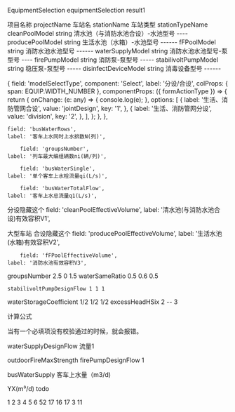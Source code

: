 EquipmentSelection
equipmentSelection
result1

项目名称 projectName  车站名 stationName  车站类型  stationTypeName   
cleanPoolModel	string	清水池（与消防水池合设）-水池型号 ----
producePoolModel	string	生活水池（水箱）-水池型号 ------
fFPoolModel	string	消防水池水池型号  ------
waterSupplyModel	string	消防水池水池型号-泵型号 ----
firePumpModel	string	消防泵-泵型号 -----
stabilivoltPumpModel	string	稳压泵-泵型号 -----
disinfectDeviceModel	string	消毒设备型号 ------


  {
    field: 'modelSelectType',
    component: 'Select',
    label: '分设/合设',
    colProps: { span: EQUIP.WIDTH_NUMBER },
    componentProps: ({ formActionType }) => {
      return {
        onChange: (e: any) => {
          console.log(e);
        },
        options: [
          {
            label: '生活、消防管网合设',
            value: 'jointDesign',
            key: '1',
          },
          {
            label: '生活、消防管网分设',
            value: 'division',
            key: '2',
          },
        ],
      };
    },
  },


    field: 'busWaterRows',
    label: '客车上水同时上水排数N(列)',

        field: 'groupsNumber',
    label: '列车最大编组辆数ni(辆/列)',

        field: 'busWaterSingle',
    label: '单个客车上水栓流量qi(L/s)',

        field: 'busWaterTotalFlow',
    label: '客车上水总流量q1(L/s)',
分设隐藏这个
        field: 'cleanPoolEffectiveVolume',
    label: '清水池(与消防水池合设)有效容积V1',


大型车站 合设隐藏这个
        field: 'producePoolEffectiveVolume',
    label: '生活水池(水箱)有效容积V2',

        field: 'fFPoolEffectiveVolume',
    label: '消防水池有效容积V3',

  groupsNumber 2.5 0 1.5
    waterSameRatio 0.5 0.6 0.5

    stabilivoltPumpDesignFlow 1 1 1
waterStorageCoefficient 1/2 1/2 1/2 
excessHeadHSix 2  -- 3 

计算公式

当有一个必填项没有校验通过的时候，就会报错。

waterSupplyDesignFlow 流量1


outdoorFireMaxStrength
firePumpDesignFlow 1

busWaterSupply  客车上水量（m3/d)

YX(m³/d) todo

1	  2	  3  4	5	 6
52	17	16 17	3	 11

